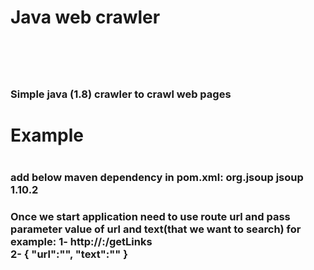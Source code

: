 # <h1>Java web crawler<h1><br /><h3><h3>Simple java (1.8) crawler to crawl web pages<h3></h3><h1>Example<h1>
<h3>add below maven dependency in pom.xml:
			<dependency>
			<groupId>org.jsoup</groupId>
			<artifactId>jsoup</artifactId>
			<version>1.10.2</version>
			</dependency>
<h3> Once we start application need to use route url and  pass parameter value of url and text(that we want to search) for example:
1- http://<Domain>:<PORT>/getLinks <br />
2- {
	"url":"<URL>",
	"text":"<TEXT>"
}

